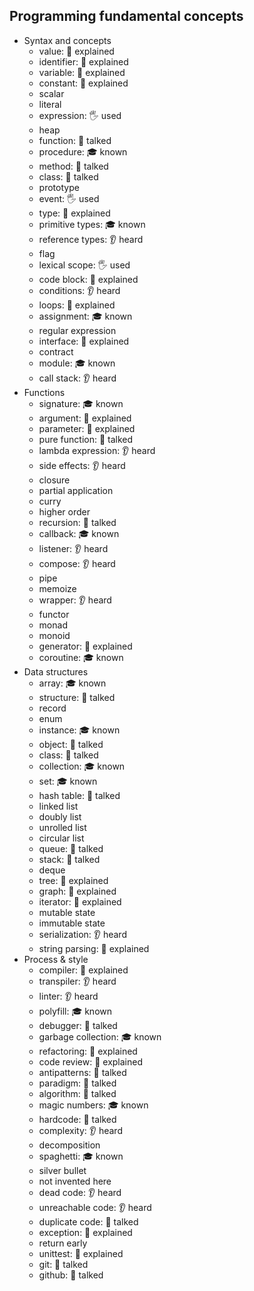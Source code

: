## Programming fundamental concepts

- Syntax and concepts
  - value: 🙋 explained
  - identifier: 🙋 explained
  - variable: 🙋 explained
  - constant: 🙋 explained
  - scalar
  - literal
  - expression: 🖐️ used
  - heap
  - function: 📢 talked
  - procedure: 🎓 known
  - method: 📢 talked
  - class: 📢 talked
  - prototype
  - event: 🖐️ used
  - type: 🙋 explained
  - primitive types: 🎓 known
  - reference types: 👂 heard
  - flag
  - lexical scope: 🖐️ used
  - code block: 🙋 explained
  - conditions: 👂 heard
  - loops: 🙋 explained
  - assignment: 🎓 known
  - regular expression
  - interface: 🙋 explained
  - contract
  - module: 🎓 known
  - call stack: 👂 heard
- Functions
  - signature: 🎓 known
  - argument: 🙋 explained
  - parameter: 🙋 explained
  - pure function: 📢 talked
  - lambda expression: 👂 heard
  - side effects: 👂 heard
  - closure
  - partial application
  - curry
  - higher order
  - recursion: 📢 talked
  - callback: 🎓 known
  - listener: 👂 heard
  - compose: 👂 heard
  - pipe
  - memoize
  - wrapper: 👂 heard
  - functor
  - monad
  - monoid
  - generator: 🙋 explained
  - coroutine: 🎓 known
- Data structures
  - array: 🎓 known
  - structure: 📢 talked
  - record
  - enum
  - instance: 🎓 known
  - object: 📢 talked
  - class: 📢 talked
  - collection: 🎓 known
  - set: 🎓 known
  - hash table: 📢 talked
  - linked list
  - doubly list
  - unrolled list
  - circular list
  - queue: 📢 talked
  - stack: 📢 talked
  - deque
  - tree: 🙋 explained
  - graph: 🙋 explained
  - iterator: 🙋 explained
  - mutable state
  - immutable state
  - serialization: 👂 heard
  - string parsing: 🙋 explained
- Process & style
  - compiler: 🙋 explained
  - transpiler: 👂 heard
  - linter: 👂 heard
  - polyfill: 🎓 known
  - debugger: 📢 talked
  - garbage collection: 🎓 known
  - refactoring: 🙋 explained
  - code review: 🙋 explained
  - antipatterns: 📢 talked
  - paradigm: 📢 talked
  - algorithm: 📢 talked
  - magic numbers: 🎓 known
  - hardcode: 📢 talked
  - complexity: 👂 heard
  - decomposition
  - spaghetti: 🎓 known
  - silver bullet
  - not invented here
  - dead code: 👂 heard
  - unreachable code: 👂 heard
  - duplicate code: 📢 talked
  - exception: 🙋 explained
  - return early
  - unittest: 🙋 explained
  - git: 📢 talked
  - github: 📢 talked
